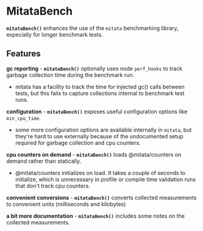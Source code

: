 # MitataBench

**`mitataBench()`** enhances the use of the `mitata` benchmarking library, 
expecially for longer benchmark tests.

## Features
**gc reporting** - 
**`mitataBench()`** optionally uses node `perf_hooks` 
to track garbage collection time during the benchmark run. 
  - mitata has a facility to track the time for injected gc() calls between
    tests, but this fails to capture collections internal to 
    benchmark test runs.

**configuration** - 
**`mitataBench()`** exposes useful configuration options like `min_cpu_time`.  
  - some more configuration options are available internally in `mitata`,
    but they're hard to use externally because of the undocumented setup required
    for garbage collection and cpu counters.

**cpu counters on demand** - 
**`mitataBench()`** loads @mitata/counters on demand rather than statically.
  - @mitata/counters initializes on load. 
    It takes a couple of seconds to initialize, which is unnecessary
    in profile or compile time validation runs that don't track cpu counters.

**convenient conversions** -
**`mitataBench()`** converts collected measurements to convenient units
(milliseconds and kilobytes)

**a bit more documentation** -
**`mitataBench()`** includes some notes on the collected measurements.